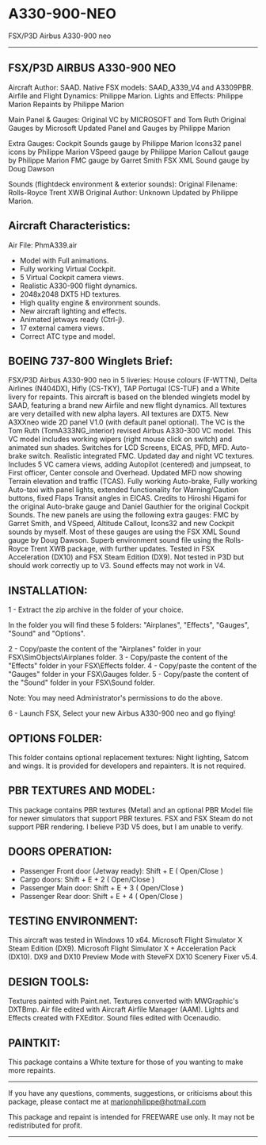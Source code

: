 # A330-900-NEO
 FSX/P3D Airbus A330-900 neo

------------------------------------
  FSX/P3D AIRBUS A330-900 NEO
------------------------------------

Aircraft Author: SAAD.
Native FSX models: SAAD_A339_V4 and A3309PBR. 
Airfile and Flight Dynamics: Philippe Marion.
Lights and Effects: Philippe Marion
Repaints by Philippe Marion

Main Panel & Gauges:
	Original VC by MICROSOFT and Tom Ruth
	Original Gauges by Microsoft
	Updated Panel and Gauges by Philippe Marion

Extra Gauges:
	Cockpit Sounds gauge by Philippe Marion
	Icons32 panel icons by Philippe Marion
	VSpeed gauge by Philippe Marion
	Callout gauge by Philippe Marion
	FMC gauge by Garret Smith
	FSX XML Sound gauge by Doug Dawson

Sounds (flightdeck environment & exterior sounds):
	Original Filename: Rolls-Royce Trent XWB
	Original Author: Unknown
	Updated by Philippe Marion.
 

Aircraft Characteristics:
-----------------------
Air File: PhmA339.air

- Model with Full animations.
- Fully working Virtual Cockpit.
- 5 Virtual Cockpit camera views.
- Realistic A330-900 flight dynamics.
- 2048x2048 DXT5 HD textures.
- High quality engine & environment sounds.
- New aircraft lighting and effects.
- Animated jetways ready (Ctrl-j).
- 17 external camera views.
- Correct ATC type and model.


BOEING 737-800 Winglets Brief:
------------------------------
FSX/P3D Airbus A330-900 neo in 5 liveries: House colours (F-WTTN), Delta Airlines (N404DX), Hifly (CS-TKY), TAP Portugal (CS-TUF) and a White livery for repaints.
This aircraft is based on the blended winglets model by SAAD, featuring a brand new Airfile and new flight dynamics. All textures are very detailled with new alpha layers. All textures are DXT5. New A3XXneo wide 2D panel V1.0 (with default panel optional).
The VC is the Tom Ruth (TomA333NG_interior) revised Airbus A330-300 VC model. This VC model includes working wipers (right mouse click on switch) and animated sun shades. Switches for LCD Screens, EICAS, PFD, MFD. Auto-brake switch. Realistic integrated FMC.
Updated day and night VC textures. Includes 5 VC camera views, adding Autopilot (centered) and jumpseat, to First officer, Center console and Overhead. Updated MFD now showing Terrain elevation and traffic (TCAS).
Fully working Auto-brake, Fully working Auto-taxi with panel lights, extended functionality for Warning/Caution buttons, fixed Flaps Transit angles in EICAS. Credits to Hiroshi Higami for the original Auto-brake gauge and Daniel Gauthier for the original Cockpit Sounds.
The new panels are using the following extra gauges: FMC by Garret Smith, and VSpeed, Altitude Callout, Icons32 and new Cockpit sounds by myself. Most of these gauges are using the FSX XML Sound gauge by Doug Dawson.
Superb environment sound file using the Rolls-Royce Trent XWB package, with further updates. Tested in FSX Acceleration (DX10) and FSX Steam Edition (DX9). Not tested in P3D but should work correctly up to V3. Sound effects may not work in V4.


INSTALLATION:
---------------
1 - Extract the zip archive in the folder of your choice.

In the folder you will find these 5 folders: "Airplanes", "Effects", "Gauges", "Sound" and "Options".

2 - Copy/paste the content of the "Airplanes" folder in your FSX\SimObjects\Airplanes folder.
3 - Copy/paste the content of the "Effects" folder in your FSX\Effects folder.
4 - Copy/paste the content of the "Gauges" folder in your FSX\Gauges folder.
5 - Copy/paste the content of the "Sound" folder in your FSX\Sound folder.

Note: You may need Administrator's permissions to do the above.

6 - Launch FSX, Select your new Airbus A330-900 neo and go flying!


OPTIONS FOLDER:
-----------------
This folder contains optional replacement textures: Night lighting, Satcom and wings.
It is provided for developers and repainters. It is not required.


PBR TEXTURES AND MODEL:
---------------------------
This package contains PBR textures (Metal) and an optional PBR Model file for newer simulators that support PBR textures.
FSX and FSX Steam do not support PBR rendering. I believe P3D V5 does, but I am unable to verify.


DOORS OPERATION:
-------------------
- Passenger Front door (Jetway ready):	Shift + E ( Open/Close )
- Cargo doors:										Shift + E + 2 ( Open/Close )
- Passenger Main door:							Shift + E + 3 ( Open/Close )
- Passenger Rear door:							Shift + E + 4 ( Open/Close )


TESTING ENVIRONMENT:
------------------------
This aircraft was tested in Windows 10 x64.
Microsoft Flight Simulator X Steam Edition (DX9).
Microsoft Flight Simulator X + Acceleration Pack (DX10).
DX9 and DX10 Preview Mode with SteveFX DX10 Scenery Fixer v5.4.


DESIGN TOOLS:
---------------
Textures painted with Paint.net.
Textures converted with MWGraphic's DXTBmp.
Air file edited with Aircraft Airfile Manager (AAM).
Lights and Effects created with FXEditor.
Sound files edited with Ocenaudio.


PAINTKIT:
----------
This package contains a White texture for those of you wanting to make more repaints.


---------------------------------------------------------------

If you have any questions, comments, suggestions, or criticisms about this package, please contact me at marionphilippe@hotmail.com

This package and repaint is intended for FREEWARE use only. It may not be redistributed for profit.

---------------------------------------------------------------

